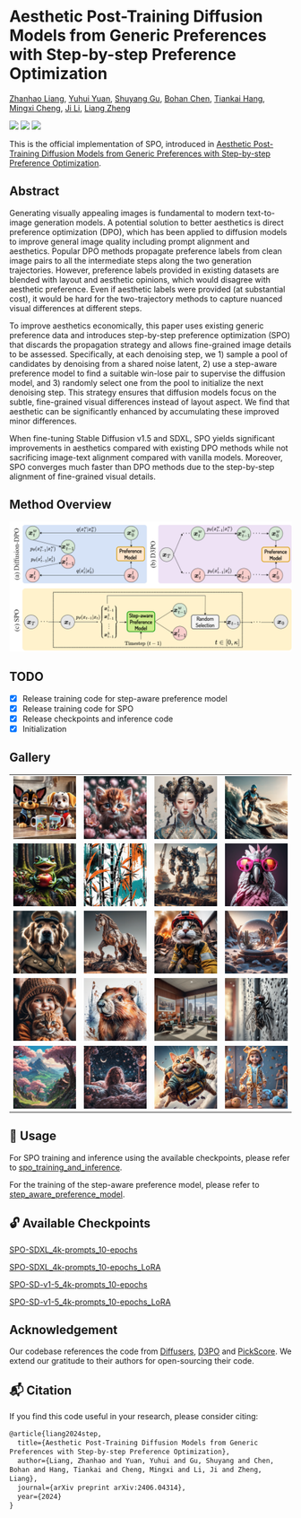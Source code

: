 # Aesthetic Post-Training Diffusion Models from Generic Preferences with Step-by-step Preference Optimization
 [Zhanhao Liang](https://github.com/RockeyCoss), [Yuhui Yuan](https://www.microsoft.com/en-us/research/people/yuyua/), [Shuyang Gu](https://cientgu.github.io), [Bohan Chen](https://github.com/BHCHENGIT), [Tiankai Hang](https://tiankaihang.github.io/), [Mingxi Cheng](https://sites.google.com/a/usc.edu/mingxicheng/), [Ji Li](https://sites.google.com/a/usc.edu/jili/), [Liang Zheng](https://zheng-lab.cecs.anu.edu.au)
 
<a href="https://arxiv.org/abs/2406.04314"><img src="https://img.shields.io/badge/Paper-arXiv-red?style=for-the-badge" height=22.5></a>
<a href="https://rockeycoss.github.io/spo.github.io/"><img src="https://img.shields.io/badge/Project-Page-blue?style=for-the-badge" height=22.5></a>
<a href="https://huggingface.co/SPO-Diffusion-Models"><img src="https://img.shields.io/badge/Hugging-Face-yellow?style=for-the-badge" height=22.5></a>


This is the official implementation of SPO, introduced in [Aesthetic Post-Training Diffusion Models from Generic Preferences with Step-by-step Preference Optimization](https://arxiv.org/abs/2406.04314).

## Abstract
<p>
    Generating visually appealing images is fundamental to modern text-to-image generation models. 
    A potential solution to better aesthetics is direct preference optimization (DPO), 
    which has been applied to diffusion models to improve general image quality including prompt alignment and aesthetics. 
    Popular DPO methods propagate preference labels from clean image pairs to all the intermediate steps along the two generation trajectories. 
    However, preference labels provided in existing datasets are blended with layout and aesthetic opinions, which would disagree with aesthetic preference. 
    Even if aesthetic labels were provided (at substantial cost), it would be hard for the two-trajectory methods to capture nuanced visual differences at different steps.
</p>
<p>
    To improve aesthetics economically, this paper uses existing generic preference data and introduces step-by-step preference optimization 
    (SPO) that discards the propagation strategy and allows fine-grained image details to be assessed. Specifically, 
    at each denoising step, we 1) sample a pool of candidates by denoising from a shared noise latent, 
    2) use a step-aware preference model to find a suitable win-lose pair to supervise the diffusion model, and 
    3) randomly select one from the pool to initialize the next denoising step. 
    This strategy ensures that diffusion models focus on the subtle, fine-grained visual differences 
    instead of layout aspect. We find that aesthetic can be significantly enhanced by accumulating these 
    improved minor differences.
</p>
<p>
    When fine-tuning Stable Diffusion v1.5 and SDXL, SPO yields significant 
    improvements in aesthetics compared with existing DPO methods while not sacrificing image-text alignment 
    compared with vanilla models. Moreover, SPO converges much faster than DPO methods due to the step-by-step 
    alignment of fine-grained visual details.
</p>

## Method Overview
![method_overview](assets/method.png)

## TODO
- [x] Release training code for step-aware preference model
- [x] Release training code for SPO
- [x] Release checkpoints and inference code
- [x] Initialization

## Gallery
<table>
  <tr>
    <td><img src="assets/teaser/0.png" alt="teaser example 0" width="200"/></td>
    <td><img src="assets/teaser/1.png" alt="teaser example 1" width="200"/></td>
    <td><img src="assets/teaser/2.png" alt="teaser example 2" width="200"/></td>
    <td><img src="assets/teaser/3.png" alt="teaser example 3" width="200"/></td>
  </tr>
  <tr>
    <td><img src="assets/teaser/4.png" alt="teaser example 4" width="200"/></td>
    <td><img src="assets/teaser/5.png" alt="teaser example 5" width="200"/></td>
    <td><img src="assets/teaser/6.png" alt="teaser example 6" width="200"/></td>
    <td><img src="assets/teaser/7.png" alt="teaser example 7" width="200"/></td>
  </tr>
  <tr>
    <td><img src="assets/teaser/8.png" alt="teaser example 8" width="200"/></td>
    <td><img src="assets/teaser/9.png" alt="teaser example 9" width="200"/></td>
    <td><img src="assets/teaser/10.png" alt="teaser example 10" width="200"/></td>
    <td><img src="assets/teaser/11.png" alt="teaser example 11" width="200"/></td>
  </tr>
  <tr>
    <td><img src="assets/teaser/12.png" alt="teaser example 12" width="200"/></td>
    <td><img src="assets/teaser/13.png" alt="teaser example 13" width="200"/></td>
    <td><img src="assets/teaser/14.png" alt="teaser example 14" width="200"/></td>
    <td><img src="assets/teaser/15.png" alt="teaser example 15" width="200"/></td>
  </tr>
  <tr>
    <td><img src="assets/teaser/16.png" alt="teaser example 16" width="200"/></td>
    <td><img src="assets/teaser/17.png" alt="teaser example 17" width="200"/></td>
    <td><img src="assets/teaser/18.png" alt="teaser example 18" width="200"/></td>
    <td><img src="assets/teaser/19.png" alt="teaser example 19" width="200"/></td>
  </tr>
</table>

## :wrench: Usage
For SPO training and inference using the available checkpoints, please refer to [spo_training_and_inference](spo_training_and_inference/).

For the training of the step-aware preference model, please refer to [step_aware_preference_model](step_aware_preference_model/).

## :unlock: Available Checkpoints

[SPO-SDXL_4k-prompts_10-epochs](https://huggingface.co/SPO-Diffusion-Models/SPO-SDXL_4k-p_10ep)

[SPO-SDXL_4k-prompts_10-epochs_LoRA](https://huggingface.co/SPO-Diffusion-Models/SPO-SDXL_4k-p_10ep_LoRA)

[SPO-SD-v1-5_4k-prompts_10-epochs](https://huggingface.co/SPO-Diffusion-Models/SPO-SD-v1-5_4k-p_10ep)

[SPO-SD-v1-5_4k-prompts_10-epochs_LoRA](https://huggingface.co/SPO-Diffusion-Models/SPO-SD-v1-5_4k-p_10ep_LoRA)

## Acknowledgement
Our codebase references the code from [Diffusers](https://github.com/huggingface/diffusers), [D3PO](https://github.com/yk7333/d3po) and [PickScore](https://github.com/yuvalkirstain/PickScore). We extend our gratitude to their authors for open-sourcing their code.

## :mailbox_with_mail: Citation
If you find this code useful in your research, please consider citing:

```
@article{liang2024step,
  title={Aesthetic Post-Training Diffusion Models from Generic Preferences with Step-by-step Preference Optimization},
  author={Liang, Zhanhao and Yuan, Yuhui and Gu, Shuyang and Chen, Bohan and Hang, Tiankai and Cheng, Mingxi and Li, Ji and Zheng, Liang},
  journal={arXiv preprint arXiv:2406.04314},
  year={2024}
}
```
